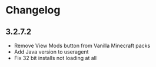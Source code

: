 # Changelog

## 3.2.7.2

-   Remove View Mods button from Vanilla Minecraft packs
-   Add Java version to useragent
-   Fix 32 bit installs not loading at all
